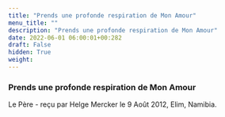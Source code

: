 ```yaml
---
title: "Prends une profonde respiration de Mon Amour"
menu_title: ""
description: "Prends une profonde respiration de Mon Amour"
date: 2022-06-01 06:00:01+00:282
draft: False
hidden: True
weight:
---
```

### Prends une profonde respiration de Mon Amour

Le Père - reçu par Helge Mercker le 9 Août 2012, Elim, Namibia.



